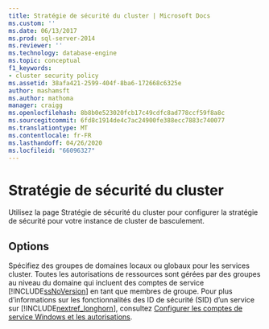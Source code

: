 ```yaml
---
title: Stratégie de sécurité du cluster | Microsoft Docs
ms.custom: ''
ms.date: 06/13/2017
ms.prod: sql-server-2014
ms.reviewer: ''
ms.technology: database-engine
ms.topic: conceptual
f1_keywords:
- cluster security policy
ms.assetid: 38afa421-2599-404f-8ba6-172668c6325e
author: mashamsft
ms.author: mathoma
manager: craigg
ms.openlocfilehash: 8b8b0e523020fcb17c49cdfc8ad778ccf59f8a8c
ms.sourcegitcommit: 6fd8c1914de4c7ac24900fe388ecc7883c740077
ms.translationtype: MT
ms.contentlocale: fr-FR
ms.lasthandoff: 04/26/2020
ms.locfileid: "66096327"
---
```

# <a name="cluster-security-policy"></a>Stratégie de sécurité du cluster
  Utilisez la page Stratégie de sécurité du cluster pour configurer la stratégie de sécurité pour votre instance de cluster de basculement.  
  
## <a name="options"></a>Options  
 Spécifiez des groupes de domaines locaux ou globaux pour les services cluster. Toutes les autorisations de ressources sont gérées par des groupes au niveau du domaine qui incluent des comptes de service [!INCLUDE[ssNoVersion](../../includes/ssnoversion-md.md)] en tant que membres de groupe. Pour plus d’informations sur les fonctionnalités des ID de sécurité (SID) d’un service sur [!INCLUDE[nextref_longhorn](../../includes/nextref-longhorn-md.md)], consultez [Configurer les comptes de service Windows et les autorisations](../../database-engine/configure-windows/configure-windows-service-accounts-and-permissions.md).  
  
  
